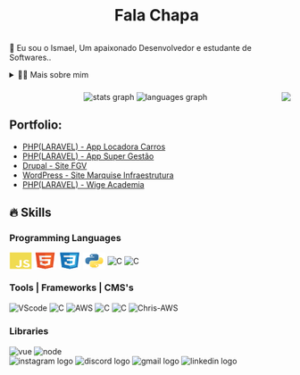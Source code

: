 <div id="user-content-toc">
  <ul align="center">
    <summary><h1 style="display: inline-block">Fala Chapa</h1></summary>
</div>


<!-- Presentation -->
<p>
   👋 Eu sou o Ismael, Um apaixonado  Desenvolvedor e estudante de Softwares..

<details>
  <summary>👨‍💻 Mais sobre mim</summary>

  - Atualmente trabalho com PHP, mas precisamente em seu framework, Laravel, na maioria das vezes junto a Vue.js, a alem disso também desenvolvo em Drupal, um CMS PHP baseado no framework symphony 

  - Ainda estou no começo da minha carreira como Progamador, mas pretendo um dia poder contrubuir com a comunidade, e poder trabalhar com machine learning. E no mais, sou Grato ao Senhor Jesus por tudo e todos
</details>

</p>



###

<img align="right" height="150" src="https://i.imgflip.com/89kwfu.gif"  />


###
<!-- status -->
<div align="center">
  <img src="https://github-readme-stats.vercel.app/api?username=ismael-g5&hide_title=false&hide_rank=false&show_icons=true&include_all_commits=true&count_private=true&disable_animations=false&theme=merko&locale=en&hide_border=false" height="150" alt="stats graph"  />
  <img src="https://github-readme-stats.vercel.app/api/top-langs?username=ismael-g5&locale=en&hide_title=false&layout=compact&card_width=320&langs_count=5&theme=merko&hide_border=false" height="150" alt="languages graph"  />
</div>

<!--<div align="left">
  <img src="https://cdn.jsdelivr.net/gh/devicons/devicon/icons/javascript/javascript-original.svg" height="30" alt="javascript logo"  />
  <img width="12" />
  <img src="https://cdn.jsdelivr.net/gh/devicons/devicon/icons/php/php-original.svg" height="30" alt="php logo"  />
  <img width="12" />
  <img src="https://cdn.jsdelivr.net/gh/devicons/devicon/icons/drupal/drupal-original.svg" height="30" alt="drupal logo"  />
  <img width="12" />
  <img src="https://cdn.jsdelivr.net/gh/devicons/devicon/icons/html5/html5-original.svg" height="30" alt="html5 logo"  />
  <img width="12" />
  <img src="https://cdn.jsdelivr.net/gh/devicons/devicon/icons/css3/css3-original.svg" height="30" alt="css3 logo"  />
  <img width="12" />
  <img src="https://cdn.jsdelivr.net/gh/devicons/devicon/icons/python/python-original.svg" height="30" alt="python logo"  />
  <img width="12" />
  <img src="https://cdn.jsdelivr.net/gh/devicons/devicon/icons/wordpress/wordpress-original.svg" height="30" alt="wordpress logo"  />
</div>-->

###
<!-- Portfolio -->
## Portfolio:
- [PHP(LARAVEL) - App Locadora Carros](https://github.com/Ismael-g5/app_locadora_carros)
- [PHP(LARAVEL) - App Super Gestão](https://github.com/Ismael-g5/App-Super-Gestao)
- [Drupal - Site FGV](https://fgv-ptr.avanz.com.br/)
- [WordPress - Site Marquise Infraestrutura](https://www.marquiseinfraestrutura.com.br/)
- [PHP(LARAVEL) - Wige Academia](https://phplaravel-970517-4024334.cloudwaysapps.com)

## 🔥 Skills
<!-- Skills: Programming Languages -->
  <div style="flex-basis: 48%;">
    <h3>Programming Languages</h3>
    <img align="center" alt="Js" height="30" width="40" src="https://raw.githubusercontent.com/devicons/devicon/master/icons/javascript/javascript-plain.svg">
    <img align="center" alt="HTML" height="30" width="40" src="https://raw.githubusercontent.com/devicons/devicon/master/icons/html5/html5-original.svg">
    <img align="center" alt="CSS" height="30" width="40" src="https://raw.githubusercontent.com/devicons/devicon/master/icons/css3/css3-original.svg">
    <img align="center" alt="Python" height="30" width="40" src="https://raw.githubusercontent.com/devicons/devicon/master/icons/python/python-original.svg">
    <img align="center" alt="C" height="30" width="40" src="https://cdn.jsdelivr.net/gh/devicons/devicon/icons/php/php-original.svg">
    <img align="center" alt="C" height="30" width="40" src="https://cdn.jsdelivr.net/gh/devicons/devicon/icons/laravel/laravel-original.svg">




  </div>
  
  <!-- Skills: Tools | Frameworks | CMS`S -->
  <div style="flex-basis: 48%;">
    <h3>Tools | Frameworks | CMS's</h3>
    <img align="center" alt="VScode" height="30" width="40" src="https://cdn.jsdelivr.net/gh/devicons/devicon/icons/vscode/vscode-original.svg">
        <img align="center" alt="C" height="30" width="40" src="https://cdn.jsdelivr.net/gh/devicons/devicon/icons/laravel/laravel-original.svg">
    <img align="center" alt="AWS" height="30" width="40" src="https://cdn.jsdelivr.net/gh/devicons/devicon/icons/amazonwebservices/amazonwebservices-original.svg">
            <img align="center" alt="C" height="30" width="40" src="https://cdn.jsdelivr.net/gh/devicons/devicon/icons/wordpress/wordpress-original.svg">
        <img align="center" alt="C" height="30" width="40" src="https://cdn.jsdelivr.net/gh/devicons/devicon/icons/drupal/drupal-original.svg">
    <img align="center" alt="Chris-AWS" height="30" width="40" src="https://cdn.jsdelivr.net/gh/devicons/devicon/icons/git/git-original.svg">
  </div>
  
  <!-- Skills: Libraries -->
  <div style="flex-basis: 48%;">
    <h3>Libraries</h3>
    <img align="center" alt="vue" height="30" width="40" src="https://cdn.jsdelivr.net/gh/devicons/devicon/icons/vue/vue-original.svg">
        <img align="center" alt="node" height="30" width="40" src="https://cdn.jsdelivr.net/gh/devicons/devicon/icons/node/node-original.svg">
    
  </div>

<div align="left">
  <img src="https://img.shields.io/static/v1?message=Instagram&logo=instagram&label=&color=E4405F&logoColor=white&labelColor=&style=for-the-badge" height="35" alt="instagram logo"  />
  <img src="https://img.shields.io/static/v1?message=Discord&logo=discord&label=&color=7289DA&logoColor=white&labelColor=&style=for-the-badge" height="35" alt="discord logo"  />
  <img src="https://img.shields.io/static/v1?message=Gmail&logo=gmail&label=&color=D14836&logoColor=white&labelColor=&style=for-the-badge" height="35" alt="gmail logo"  />
  <img src="https://img.shields.io/static/v1?message=LinkedIn&logo=linkedin&label=&color=0077B5&logoColor=white&labelColor=&style=for-the-badge" height="35" alt="linkedin logo"  />
</div>

###

<br clear="both">

###
